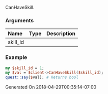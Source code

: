 CanHaveSkill.
### Arguments
**Name**|**Type**|**Description**
:---|:---|:---
skill_id||

### Example

```perl
my $skill_id = 1;
my $val = $client->CanHaveSkill($skill_id);
quest::say($val); # Returns bool
```


Generated On 2018-04-29T00:35:14-07:00
